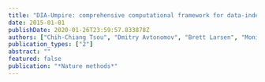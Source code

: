 ```yaml
---
title: "DIA-Umpire: comprehensive computational framework for data-independent acquisition proteomics"
date: 2015-01-01
publishDate: 2020-01-26T23:59:57.833878Z
authors: ["Chih-Chiang Tsou", "Dmitry Avtonomov", "Brett Larsen", "Monika Tucholska", "Hyungwon Choi", "Anne-Claude Gingras", "Alexey I Nesvizhskii"]
publication_types: ["2"]
abstract: ""
featured: false
publication: "*Nature methods*"
---
```


